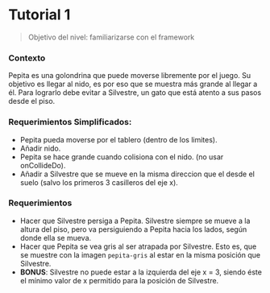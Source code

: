 # Tutorial 1

> Objetivo del nivel: familiarizarse con el framework

### Contexto
Pepita es una golondrina que puede moverse libremente por el juego. Su objetivo es llegar al nido, es por eso que se muestra más grande al llegar a él. Para lograrlo debe evitar a Silvestre, un gato que está atento a sus pasos desde el piso.

### Requerimientos Simplificados:
- Pepita pueda moverse por el tablero (dentro de los limites). 
- Añadir nido.
- Pepita se hace grande cuando colisiona con el nido. (no usar onCollideDo).
- Añadir a Silvestre que se mueve en la misma direccion que el desde el suelo (salvo los primeros 3 casilleros del eje x).


### Requerimientos
- Hacer que Silvestre persiga a Pepita. Silvestre siempre se mueve a la altura del piso, pero va persiguiendo a Pepita hacia los lados, según donde ella se mueva.
- Hacer que Pepita se vea gris al ser atrapada por Silvestre. Esto es, que se muestre con la imagen `pepita-gris` al estar en la misma posición que Silvestre.
- **BONUS**: Silvestre no puede estar a la izquierda del eje x = 3, siendo éste el mínimo valor de x permitido para la posición de Silvestre.
